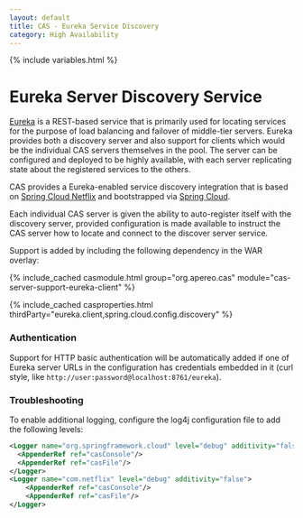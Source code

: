 ```yaml
---
layout: default
title: CAS - Eureka Service Discovery
category: High Availability
---
```

{% include variables.html %}

# Eureka Server Discovery Service

[Eureka](https://github.com/Netflix/eureka) is a REST-based service that is primarily
used for locating services for the purpose of load balancing and failover of middle-tier servers. Eureka provides
both a discovery server and also support for clients which would be the individual CAS servers themselves in the pool.
The server can be configured and deployed to be highly available, with each server replicating state about the registered services to the others.

CAS provides a Eureka-enabled service discovery integration that is based on [Spring Cloud Netflix](http://cloud.spring.io/spring-cloud-netflix)
and bootstrapped via [Spring Cloud](http://cloud.spring.io/spring-cloud-static/spring-cloud.html).

Each individual CAS server is given the ability to auto-register itself with the discovery server, provided configuration is made available to
instruct the CAS server how to locate and connect to the discover server service.

Support is added by including the following dependency in the WAR overlay:

{% include_cached casmodule.html group="org.apereo.cas" module="cas-server-support-eureka-client" %}

{% include_cached casproperties.html thirdParty="eureka.client,spring.cloud.config.discovery" %}

### Authentication

Support for HTTP basic authentication will be automatically added if one of Eureka server URLs
in the configuration has credentials embedded in it (curl style, like `http://user:password@localhost:8761/eureka`).

### Troubleshooting

To enable additional logging, configure the log4j configuration file to add the following levels:

```xml
<Logger name="org.springframework.cloud" level="debug" additivity="false">
  <AppenderRef ref="casConsole"/>
  <AppenderRef ref="casFile"/>
</Logger>
<Logger name="com.netflix" level="debug" additivity="false">
    <AppenderRef ref="casConsole"/>
    <AppenderRef ref="casFile"/>
</Logger>
```
